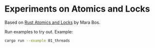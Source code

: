 # Experiments on Atomics and Locks

Based on [Rust Atomics and Locks](https://marabos.nl/atomics/) by Mara Bos.

Run examples to try out. Example:

```sh
cargo run --example 01_threads
```